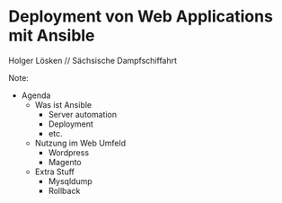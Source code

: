# Deployment von Web Applications mit Ansible

Holger Lösken // Sächsische Dampfschiffahrt

Note:

* Agenda
  * Was ist Ansible
    * Server automation
    * Deployment
    * etc.
  * Nutzung im Web Umfeld
    * Wordpress
    * Magento
  * Extra Stuff
    * Mysqldump
    * Rollback